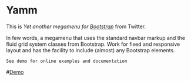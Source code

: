 # Yamm #


This is *Yet another megamenu for [Bootstrap](http://twitter.github.io/bootstrap/)* from Twitter.   
   
In few words, a megamenu that uses the standard navbar markup and the fluid grid system classes from Bootstrap. Work for fixed and responsive layout and has the facility to include (almost) any Bootstrap elements.


`See demo for online examples and documentation`

#[Demo](http://geedmo.github.io/yamm)



